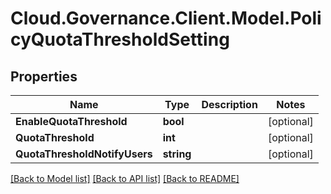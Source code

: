 # Cloud.Governance.Client.Model.PolicyQuotaThresholdSetting
## Properties

Name | Type | Description | Notes
------------ | ------------- | ------------- | -------------
**EnableQuotaThreshold** | **bool** |  | [optional] 
**QuotaThreshold** | **int** |  | [optional] 
**QuotaThresholdNotifyUsers** | **string** |  | [optional] 

[[Back to Model list]](../README.md#documentation-for-models) [[Back to API list]](../README.md#documentation-for-api-endpoints) [[Back to README]](../README.md)

